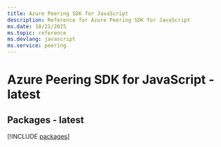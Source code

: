 ```yaml
---
title: Azure Peering SDK for JavaScript
description: Reference for Azure Peering SDK for JavaScript
ms.date: 10/21/2025
ms.topic: reference
ms.devlang: javascript
ms.service: peering
---
```

# Azure Peering SDK for JavaScript - latest
## Packages - latest
[!INCLUDE [packages](peering-index.md)]